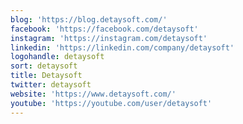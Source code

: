 ```yaml
---
blog: 'https://blog.detaysoft.com/'
facebook: 'https://facebook.com/detaysoft'
instagram: 'https://instagram.com/detaysoft'
linkedin: 'https://linkedin.com/company/detaysoft'
logohandle: detaysoft
sort: detaysoft
title: Detaysoft
twitter: detaysoft
website: 'https://www.detaysoft.com/'
youtube: 'https://youtube.com/user/detaysoft'
---
```

